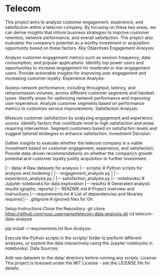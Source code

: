 # Telecom
This project aims to analyze customer engagement, experience, and satisfaction within a telecom company. By focusing on these key areas, we can derive insights that inform business strategies to improve customer retention, network performance, and overall satisfaction. The project also evaluates the company’s potential as a worthy investment or acquisition opportunity based on these factors.
Key Objectives
Engagement Analysis:

Analyze customer engagement metrics such as session frequency, data consumption, and popular applications.
Identify top power users and opportunities to increase engagement for moderate or low-engagement users.
Provide actionable insights for improving user engagement and increasing customer loyalty.
Experience Analysis:

Assess network performance, including throughput, latency, and retransmission volumes, across different customer segments and handset types.
Identify areas for optimizing network performance and improving user experience.
Analyze customer segments based on performance metrics to customize service improvements.
Satisfaction Analysis:

Measure customer satisfaction by analyzing engagement and experience scores.
Identify factors that contribute most to high satisfaction and areas requiring intervention.
Segment customers based on satisfaction levels and suggest tailored strategies to enhance satisfaction.
Investment Decision:

Gather insights to evaluate whether the telecom company is a viable investment based on customer engagement, experience, and satisfaction.
Provide data-driven recommendations on whether the company’s growth potential and customer loyalty justify acquisition or further investment.

|-- data/                     # Raw datasets for analysis
|-- scripts/                  # Python scripts for analysis and modeling
|   |-- engagement_analysis.py
|   |-- experience_analysis.py
|   |-- satisfaction_analysis.py
|-- notebooks/                # Jupyter notebooks for data exploration
|-- results/                  # Generated analysis results (graphs, reports)
|-- README.md                 # Project overview and instructions
|-- requirements.txt          # List of dependencies and libraries required
|-- .gitignore                # Ignored files for Git

Setup Instructions
Clone the Repository:
git clone https://github.com/your_username/telecom-data-analysis.git
cd telecom-data-analysis

pip install -r requirements.txt
Run Analysis:

Execute the Python scripts in the scripts/ folder to perform different analyses, or explore the data interactively using the Jupyter notebooks in notebooks/.
Data Sources:

Add raw datasets to the data/ directory before running any scripts.
License
This project is licensed under the MIT License - see the LICENSE file for details.
